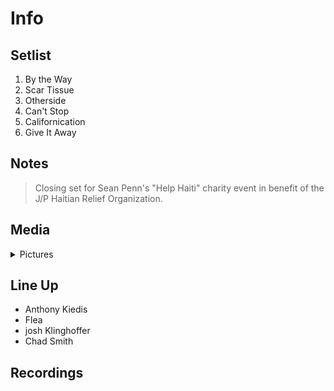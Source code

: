 # Info

## Setlist

1. By the Way
2. Scar Tissue
3. Otherside
4. Can't Stop
5. Californication
6. Give It Away

## Notes

> Closing set for Sean Penn's "Help Haiti" charity event in benefit of the J/P Haitian Relief Organization.

## Media 

<details>
  <summary>Pictures</summary>
  <!--<img alt="Setlist" title="Setlist" src="_.jpg" height="200" />-->
</details>

## Line Up

* Anthony Kiedis
* Flea
* josh Klinghoffer
* Chad Smith

## Recordings

